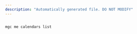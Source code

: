 ```yaml
---
description: "Automatically generated file. DO NOT MODIFY"
---
```


```cli

mgc me calendars list

```